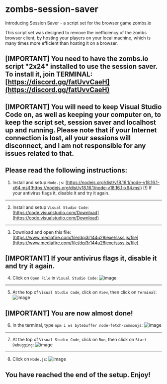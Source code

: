 # zombs-session-saver
Introducing Session Saver - a script set for the browser game zombs.io

This script set was designed to remove the inefficiency of the zombs browser client, by hosting your players on your local machine, which is many times more efficient than hosting it on a browser.

[IMPORTANT] You need to have the zombs.io script "2x24" installed to use the session saver. To install it, join TERMINAL: [https://discord.gg/fatUvvCaeH](https://discord.gg/fatUvvCaeH)
-

[IMPORTANT] You will need to keep Visual Studio Code on, as well as keeping your computer on, to keep the script set, session saver and localhost up and running. Please note that if your Internet connection is lost, all your sessions will disconnect, and I am not responsible for any issues related to that.
-

Please read the following instructions:
------------------------------------------------------
1. Install and setup `Node.js`: [https://nodejs.org/dist/v18.16.1/node-v18.16.1-x64.msi](https://nodejs.org/dist/v18.16.1/node-v18.16.1-x64.msi)
[!] If your antivirus flags it, disable it and try it again.
------------------------------------------------------
2. Install and setup `Visual Studio Code`: [https://code.visualstudio.com/Download](https://code.visualstudio.com/Download)
------------------------------------------------------
3. Download and open this file: [https://www.mediafire.com/file/dqi3r144u28iexe/ssss.js/file](https://www.mediafire.com/file/dqi3r144u28iexe/ssss.js/file)

[IMPORTANT] If your antivirus flags it, disable it and try it again.
------------------------------------------------------
4. Click on `Open File` in `Visual Studio Code`:
![image](https://github.com/LBBZombs/zombs-session-saver/assets/139074757/1c5dc4d7-a1b3-41e0-8a49-86ee04279e68)
------------------------------------------------------
5. At the top of `Visual Studio Code`, click on `View`, then click on `Terminal`:
![image](https://github.com/LBBZombs/zombs-session-saver/assets/139074757/bb6c444f-313b-4681-beb4-dc5679b94c4c)

[IMPORTANT] You are now almost done!
------------------------------------------------------
6. In the terminal, type `npm i ws bytebuffer node-fetch-commonjs`:
![image](https://github.com/LBBZombs/zombs-session-saver/assets/139074757/f741768c-756a-476a-9223-a53dd43487e2)
------------------------------------------------------
7. At the top of `Visual Studio Code`, click on `Run`, then click on `Start Debugging`:
![image](https://github.com/LBBZombs/zombs-session-saver/assets/139074757/10401b81-8a62-4dbd-86a9-1dc8932e615c)
------------------------------------------------------
8. Click on `Node.js`:
![image](https://github.com/LBBZombs/zombs-session-saver/assets/139074757/3be9bd11-b7e0-4b55-9231-4b00adc50c4b)

You have reached the end of the setup. Enjoy!
------------------------------------------------------










